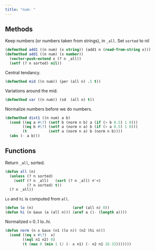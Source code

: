 ```yaml
---
title: "num: "
---
```


Methods
-------
Keep numbers (or numbers taken from  strings), in `_all`.
Set `sorted` to nil

```lisp
(defmethod add1 ((n num) (x string)) (add1 n (read-from-string x)))
(defmethod add1 ((n num) (x number))
  (vector-push-extend x (? n _all))
  (setf (? n sorted) nil))
```

Central tendancy.

```lisp
(defmethod mid ((n num)) (per (all n) .5 t))
```

Variations around the mid.

```lisp
(defmethod var ((n num)) (sd  (all n) t))
```

Normalize numbers before we do numbers.

```lisp
(defmethod dist1 ((n num) a b)
  (cond ((eq a #\?) (setf b (norm n b) a (if (> b 0.5) 1 0)))
        ((eq b #\?) (setf a (norm n a) b (if (> a 0.5) 1 0)))
        (t          (setf a (norm n a) b (norm n b))))
  (abs (- a b)))
```

Functions
---------
Return `_all`, sorted.

```lisp
(defun all (n)
  (unless (? n sorted)
    (setf (? n _all)   (sort (? n _all) #'<)
          (? n sorted) t))
  (? n _all))
```

`Lo` and `hi` is computed from `all`.

```lisp
(defun lo (n)                  (aref (all n) 0))
(defun hi (n &aux (a (all n))) (aref a (1- (length a))))
```

Normalized `n` 0..1 lo..hi.

```lisp
(defun norm (n x &aux (n1 (lo n)) (n2 (hi n)))
  (cond ((eq x #\?)  x)
        ((eql n1 n2) 0)
        (t (max 0 (min 1 (/ (- x n1) (- n2 n1 1E-32)))))))

